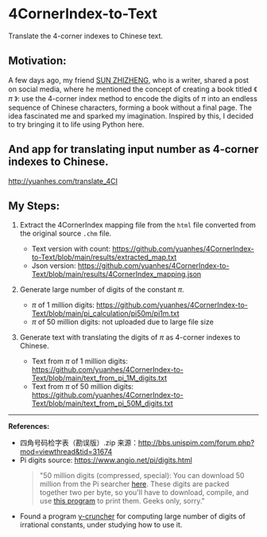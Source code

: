 # 4CornerIndex-to-Text
Translate the 4-corner indexes to Chinese text.

## Motivation: 
A few days ago, my friend [SUN ZHIZHENG](https://kpee.art/81), who is a writer, shared a post on social media, where he mentioned the concept of creating a book titled 《 $\pi$ 》: use the 4-corner index method to encode the digits of $\pi$ into an endless sequence of Chinese characters, forming a book without a final page. The idea fascinated me and sparked my imagination. Inspired by this, I decided to try bringing it to life using Python here.

## And app for translating input number as 4-corner indexes to Chinese.
http://yuanhes.com/translate_4CI


## My Steps:

1. Extract the 4CornerIndex mapping file from the `html` file converted from the original source `.chm` file.
   - Text version with count: https://github.com/yuanhes/4CornerIndex-to-Text/blob/main/results/extracted_map.txt
   - Json version: https://github.com/yuanhes/4CornerIndex-to-Text/blob/main/results/4CornerIndex_mapping.json

2. Generate large number of digits of the constant $\pi$.
   - $\pi$ of 1 million digits: https://github.com/yuanhes/4CornerIndex-to-Text/blob/main/pi_calculation/pi50m/pi1m.txt
   - $\pi$ of 50 million digits: not uploaded due to large file size
 
3. Generate text with translating the digits of $\pi$ as 4-corner indexes to Chinese.
   - Text from $\pi$ of 1 million digits: https://github.com/yuanhes/4CornerIndex-to-Text/blob/main/text_from_pi_1M_digits.txt
   - Text from $\pi$ of 50 million digits: https://github.com/yuanhes/4CornerIndex-to-Text/blob/main/text_from_pi_50M_digits.txt



***

**References:**

- 四角号码检字表（勘误版）.zip 来源：http://bbs.unispim.com/forum.php?mod=viewthread&tid=31674
- Pi digits source: https://www.angio.net/pi/digits.html
  > "50 million digits (compressed, special): You can download 50 million from the Pi searcher [here](https://www.angio.net/pi/pi50.4.bin). These digits are packed together two per byte, so you'll have to download, compile, and use [this program](https://www.angio.net/pi/printpi.c) to print them. Geeks only, sorry."
- Found a program [y-cruncher](http://www.numberworld.org/y-cruncher) for computing large number of digits of irrational constants, under studying how to use it.
